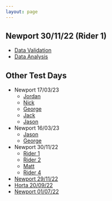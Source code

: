 ```yaml
---
layout: page
---
```

  
## Newport 30/11/22 (Rider 1) 
- [Data Validation](CleanedByBR/)
- [Data Analysis](Validated/)


## Other Test Days
- Newport 17/03/23
  - [Jordan](/Newport_170323/Jordan/) 
  - [Nick](/Newport_170323/Nick/)
  - [George](/Newport_170323/George/) 
  - [Jack](/Newport_170323/Jack/)
  - [Jason](/Newport_170323/Jason/)
- Newport 16/03/23
  - [Jason](/Newport_160323/Jason/)
  - [George](/Newport_160323/George/) 
- Newport 30/11/22
  - [Rider 1](/Newport_301122/Rider_1/)
  - [Rider 2](/Newport_301122/Rider_2/)
  - [Matt](/Newport_301122/Matt/)
  - [Rider 4](/Newport_301122/Rider_4/)
- [Newport 29/11/22](/Newport_291122/) 
- [Horta   20/09/22](/Horta_200922/) 
- [Newport 01/07/22](/Newport_010722/)
